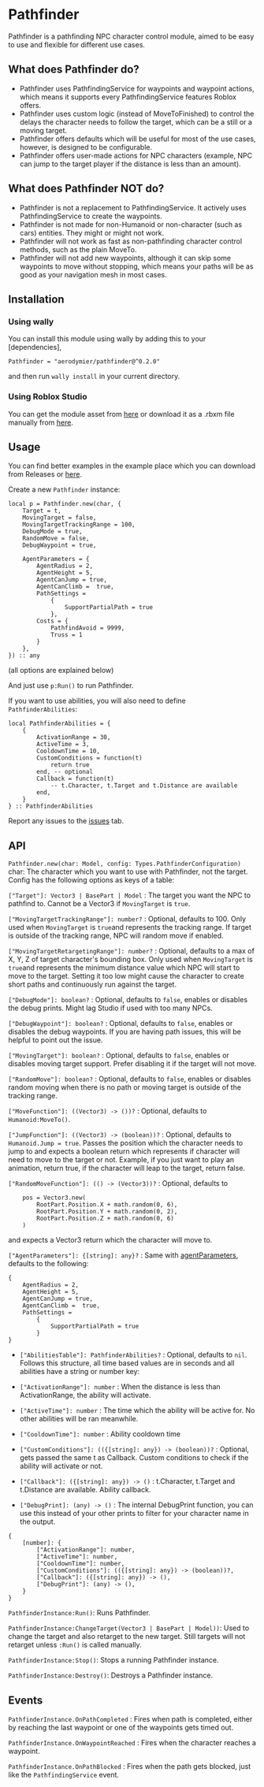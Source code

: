 # Pathfinder
Pathfinder is a pathfinding NPC character control module, aimed to be easy to use and flexible for different use cases.

## What does Pathfinder do?
- Pathfinder uses PathfindingService for waypoints and waypoint actions, which means it supports every PathfindingService features Roblox offers.
- Pathfinder uses custom logic (instead of MoveToFinished) to control the delays the character needs to follow the target, which can be a still or a moving target.
- Pathfinder offers defaults which will be useful for most of the use cases, however, is designed to be configurable.
- Pathfinder offers user-made actions for NPC characters (example, NPC can jump to the target player if the distance is less than an amount).

## What does Pathfinder NOT do?
- Pathfinder is not a replacement to PathfindingService. It actively uses PathfindingService to create the waypoints.
- Pathfinder is not made for non-Humanoid or non-character (such as cars) entities. They might or might not work.
- Pathfinder will not work as fast as non-pathfinding character control methods, such as the plain MoveTo.
- Pathfinder will not add new waypoints, although it can skip some waypoints to move without stopping, which means your paths will be as good as your navigation mesh in most cases.

## Installation

### Using wally
You can install this module using wally by adding this to your [dependencies],

```
Pathfinder = "aerodymier/pathfinder@^0.2.0"
```

and then run ``wally install`` in your current directory.

### Using Roblox Studio
You can get the module asset from [here](https://create.roblox.com/store/asset/125173551498545/Pathfinder) or download it as a .rbxm file manually from [here](https://github.com/Aerodymier/Pathfinder/releases/latest/download/module.rbxm).

## Usage
You can find better examples in the example place which you can download from Releases or [here](https://github.com/Aerodymier/Pathfinder/releases/latest/download/ExamplePlace.rbxl).

Create a new ``Pathfinder`` instance:

```luau
local p = Pathfinder.new(char, {
    Target = t,
    MovingTarget = false,
    MovingTargetTrackingRange = 100,
    DebugMode = true,
    RandomMove = false,
    DebugWaypoint = true,

    AgentParameters = {
        AgentRadius = 2, 
        AgentHeight = 5,
        AgentCanJump = true, 
        AgentCanClimb =  true,
        PathSettings = 
            {
                SupportPartialPath = true
            },
        Costs = {
            PathfindAvoid = 9999,
            Truss = 1
        }
    },
}) :: any
```
(all options are explained below)

And just use ``p:Run()`` to run Pathfinder.

If you want to use abilities, you will also need to define ``PathfinderAbilities``:

```luau
local PathfinderAbilities = {
    {
        ActivationRange = 30,
        ActiveTime = 3,
        CooldownTime = 10,
        CustomConditions = function(t)
            return true
        end, -- optional
        Callback = function(t)
            -- t.Character, t.Target and t.Distance are available
        end,
    }
} :: PathfinderAbilities
```

Report any issues to the [issues](https://github.com/Aerodymier/Pathfinder/issues) tab.

## API

``Pathfinder.new(char: Model, config: Types.PathfinderConfiguration)``
char: The character which you want to use with Pathfinder, not the target.
Config has the following options as keys of a table:

``["Target"]: Vector3 | BasePart | Model`` : The target you want the NPC to pathfind to. Cannot be a Vector3 if ``MovingTarget`` is ``true``.

``["MovingTargetTrackingRange"]: number?`` : Optional, defaults to 100. Only used when ``MovingTarget`` is ``true``and represents the tracking range. If target is outside of the tracking range, NPC will random move if enabled.

``["MovingTargetRetargetingRange"]: number?`` : Optional, defaults to a max of X, Y, Z of target character's bounding box. Only used when ``MovingTarget`` is ``true``and represents the minimum distance value which NPC will start to move to the target. Setting it too low might cause the character to create short paths and continuously run against the target.

``["DebugMode"]: boolean?`` : Optional, defaults to ``false``, enables or disables the debug prints. Might lag Studio if used with too many NPCs.

``["DebugWaypoint"]: boolean?`` :  Optional, defaults to ``false``, enables or disables the debug waypoints. If you are having path issues, this will be helpful to point out the issue.

``["MovingTarget"]: boolean?`` : Optional, defaults to ``false``, enables or disables moving target support. Prefer disabling it if the target will not move.

``["RandomMove"]: boolean?`` : Optional, defaults to ``false``, enables or disables random moving when there is no path or moving target is outside of the tracking range.

``["MoveFunction"]: ((Vector3) -> ())?`` : Optional, defaults to ``Humanoid:MoveTo()``.

``["JumpFunction"]: ((Vector3) -> (boolean))?`` : Optional, defaults to ``Humanoid.Jump = true``. Passes the position which the character needs to jump to and expects a boolean return which represents if character will need to move to the target or not.
Example, if you just want to play an animation, return true, if the character will leap to the target, return false.

``["RandomMoveFunction"]: (() -> (Vector3))?`` : Optional, defaults to

```luau
    pos = Vector3.new(
        RootPart.Position.X + math.random(0, 6), 
        RootPart.Position.Y + math.random(0, 2), 
        RootPart.Position.Z + math.random(0, 6)
    )
```

and expects a Vector3 return which the character will move to.

``["AgentParameters"]: {[string]: any}?`` : Same with [agentParameters](https://create.roblox.com/docs/reference/engine/classes/PathfindingService#CreatePath), defaults to the following:

```luau
{
    AgentRadius = 2, 
    AgentHeight = 5,
    AgentCanJump = true,
    AgentCanClimb =  true,
    PathSettings = 
        {
            SupportPartialPath = true
        }
}
```

- ``["AbilitiesTable"]: PathfinderAbilities?`` : Optional, defaults to ``nil``. Follows this structure, all time based values are in seconds and all abilities have a string or number key:

- ``["ActivationRange"]: number`` : When the distance is less than ActivationRange, the ability will activate.

- ``["ActiveTime"]: number`` : The time which the ability will be active for. No other abilities will be ran meanwhile.

- ``["CooldownTime"]: number`` : Ability cooldown time

- ``["CustomConditions"]: (({[string]: any}) -> (boolean))?`` : Optional, gets passed the same t as Callback. Custom conditions to check if the ability will activate or not.

- ``["Callback"]: ({[string]: any}) -> ()`` : t.Character, t.Target and t.Distance are available. Ability callback.

- ``["DebugPrint]: (any) -> ()`` : The internal DebugPrint function, you can use this instead of your other prints to filter for your character name in the output.

```luau
{
	[number]: {
		["ActivationRange"]: number,
		["ActiveTime"]: number,
		["CooldownTime"]: number,
		["CustomConditions"]: (({[string]: any}) -> (boolean))?,
		["Callback"]: ({[string]: any}) -> (),
        ["DebugPrint"]: (any) -> (),
	}
}
```

``PathfinderInstance:Run()``: Runs Pathfinder.

``PathfinderInstance:ChangeTarget(Vector3 | BasePart | Model))``: Used to change the target and also retarget to the new target. Still targets will not retarget unless ``:Run()`` is called manually.

``PathfinderInstance:Stop()``: Stops a running Pathfinder instance.

``PathfinderInstance:Destroy()``: Destroys a Pathfinder instance.


## Events
``PathfinderInstance.OnPathCompleted`` : Fires when path is completed, either by reaching the last waypoint or one of the waypoints gets timed out.

``PathfinderInstance.OnWaypointReached`` : Fires when the character reaches a waypoint.

``PathfinderInstance.OnPathBlocked`` : Fires when the path gets blocked, just like the ``PathfindingService`` event.